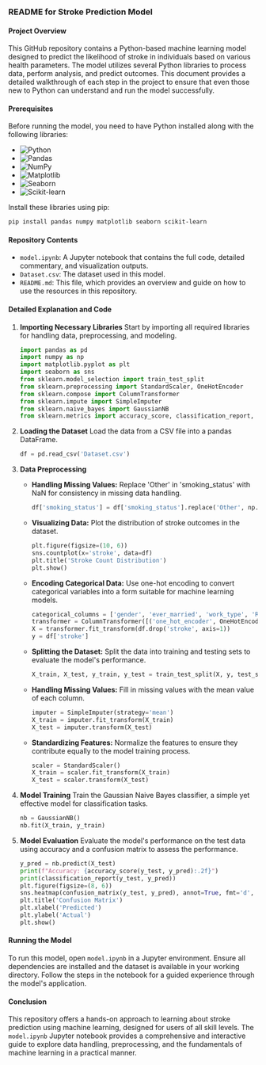 
### README for Stroke Prediction Model

#### Project Overview
This GitHub repository contains a Python-based machine learning model designed to predict the likelihood of stroke in individuals based on various health parameters. The model utilizes several Python libraries to process data, perform analysis, and predict outcomes. This document provides a detailed walkthrough of each step in the project to ensure that even those new to Python can understand and run the model successfully.

#### Prerequisites
Before running the model, you need to have Python installed along with the following libraries:
- ![Python](https://img.shields.io/badge/Python-3776AB?style=for-the-badge&logo=python&logoColor=white)
- ![Pandas](https://img.shields.io/badge/Pandas-150458?style=for-the-badge&logo=pandas&logoColor=white)
- ![NumPy](https://img.shields.io/badge/NumPy-013243?style=for-the-badge&logo=numpy&logoColor=white)
- ![Matplotlib](https://img.shields.io/badge/Matplotlib-263238?style=for-the-badge&logo=matplotlib&logoColor=white)
- ![Seaborn](https://img.shields.io/badge/Seaborn-76B900?style=for-the-badge&logo=seaborn&logoColor=white)
- ![Scikit-learn](https://img.shields.io/badge/scikit_learn-F7931E?style=for-the-badge&logo=scikit-learn&logoColor=white)

Install these libraries using pip:
```bash
pip install pandas numpy matplotlib seaborn scikit-learn
```

#### Repository Contents
- `model.ipynb`: A Jupyter notebook that contains the full code, detailed commentary, and visualization outputs.
- `Dataset.csv`: The dataset used in this model.
- `README.md`: This file, which provides an overview and guide on how to use the resources in this repository.

#### Detailed Explanation and Code
1. **Importing Necessary Libraries**
   Start by importing all required libraries for handling data, preprocessing, and modeling.
   ```python
   import pandas as pd
   import numpy as np
   import matplotlib.pyplot as plt
   import seaborn as sns
   from sklearn.model_selection import train_test_split
   from sklearn.preprocessing import StandardScaler, OneHotEncoder
   from sklearn.compose import ColumnTransformer
   from sklearn.impute import SimpleImputer
   from sklearn.naive_bayes import GaussianNB
   from sklearn.metrics import accuracy_score, classification_report, confusion_matrix
   ```

2. **Loading the Dataset**
   Load the data from a CSV file into a pandas DataFrame.
   ```python
   df = pd.read_csv('Dataset.csv')
   ```

3. **Data Preprocessing**
   - **Handling Missing Values:**
     Replace 'Other' in 'smoking_status' with NaN for consistency in missing data handling.
     ```python
     df['smoking_status'] = df['smoking_status'].replace('Other', np.nan)
     ```
   - **Visualizing Data:**
     Plot the distribution of stroke outcomes in the dataset.
     ```python
     plt.figure(figsize=(10, 6))
     sns.countplot(x='stroke', data=df)
     plt.title('Stroke Count Distribution')
     plt.show()
     ```
   - **Encoding Categorical Data:**
     Use one-hot encoding to convert categorical variables into a form suitable for machine learning models.
     ```python
     categorical_columns = ['gender', 'ever_married', 'work_type', 'Residence_type']
     transformer = ColumnTransformer([('one_hot_encoder', OneHotEncoder(), categorical_columns)], remainder='passthrough')
     X = transformer.fit_transform(df.drop('stroke', axis=1))
     y = df['stroke']
     ```
   - **Splitting the Dataset:**
     Split the data into training and testing sets to evaluate the model's performance.
     ```python
     X_train, X_test, y_train, y_test = train_test_split(X, y, test_size=0.2, random_state=42)
     ```
   - **Handling Missing Values:**
     Fill in missing values with the mean value of each column.
     ```python
     imputer = SimpleImputer(strategy='mean')
     X_train = imputer.fit_transform(X_train)
     X_test = imputer.transform(X_test)
     ```
   - **Standardizing Features:**
     Normalize the features to ensure they contribute equally to the model training process.
     ```python
     scaler = StandardScaler()
     X_train = scaler.fit_transform(X_train)
     X_test = scaler.transform(X_test)
     ```

4. **Model Training**
   Train the Gaussian Naive Bayes classifier, a simple yet effective model for classification tasks.
   ```python
   nb = GaussianNB()
   nb.fit(X_train, y_train)
   ```

5. **Model Evaluation**
   Evaluate the model's performance on the test data using accuracy and a confusion matrix to assess the performance.
   ```python
   y_pred = nb.predict(X_test)
   print(f"Accuracy: {accuracy_score(y_test, y_pred):.2f}")
   print(classification_report(y_test, y_pred))
   plt.figure(figsize=(8, 6))
   sns.heatmap(confusion_matrix(y_test, y_pred), annot=True, fmt='d', cmap='Blues')
   plt.title('Confusion Matrix')
   plt.xlabel('Predicted')
   plt.ylabel('Actual')
   plt.show()
   ```

#### Running the Model
To run this model, open `model.ipynb` in a Jupyter environment. Ensure all dependencies are installed and the dataset is available in your working directory. Follow the steps in the notebook for a guided experience through the model's application.

#### Conclusion
This repository offers a hands-on approach to learning about stroke prediction using machine learning, designed for users of all skill levels. The `model.ipynb` Jupyter notebook provides a comprehensive and interactive guide to explore data handling, preprocessing, and the fundamentals of machine learning in a practical manner.
